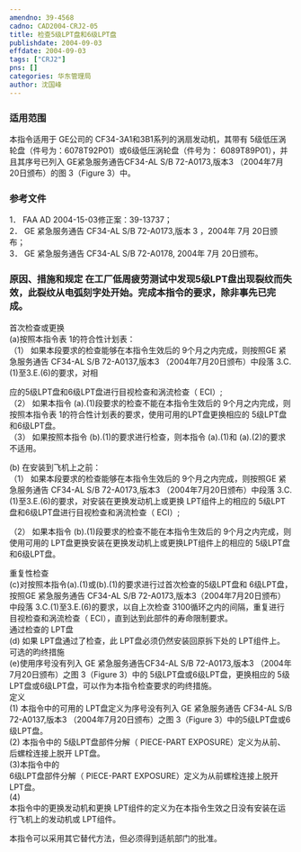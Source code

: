 ```yaml
---
amendno: 39-4568  
cadno: CAD2004-CRJ2-05  
title: 检查5级LPT盘和6级LPT盘  
publishdate: 2004-09-03  
effdate: 2004-09-03  
tags: ["CRJ2"]  
pns: []  
categories: 华东管理局  
author: 沈国峰  
---
```

  
### 适用范围  
本指令适用于 GE公司的 CF34-3A1和3B1系列的涡扇发动机，其带有 5级低压涡轮盘（件号为：6078T92P01）或6级低压涡轮盘（件号为： 6089T89P01），并且其序号已列入 GE紧急服务通告CF34-AL S/B 72-A0173,版本3 （2004年7月20日颁布）的图 3（Figure 3）中。  
  
<!--more-->  
### 参考文件  
1． FAA AD 2004-15-03修正案：39-13737；  
2． GE 紧急服务通告 CF34-AL S/B 72-A0173,版本 3 ，2004年 7月 20日颁布；  
3． GE 紧急服务通告 CF34-AL S/B 72-A0178, 2004年 7月 20日颁布。  
  
### 原因、措施和规定 在工厂低周疲劳测试中发现5级LPT盘出现裂纹而失效，此裂纹从电弧刻字处开始。完成本指令的要求，除非事先已完成。  
  
首次检查或更换  
(a)按照本指令表 1的符合性计划表：  
（1） 如果本段要求的检查能够在本指令生效后的 9个月之内完成，则按照GE 紧急服务通告 CF34-AL S/B 72-A0137,版本3 （2004年7月20日颁布）中段落 3.C.(1)至3.E.(6)的要求，对相  
  
应的5级LPT盘和6级LPT盘进行目视检查和涡流检查（ ECI）;  
（2） 如果本指令 (a).(1)段要求的检查不能在本指令生效后的 9个月之内完成，则按照本指令表 1的符合性计划表的要求，使用可用的LPT盘更换相应的 5级LPT盘和6级LPT盘。  
（3） 如果按照本指令 (b).(1)的要求进行检查，则本指令 (a).(1)和 (a).(2)的要求不适用。  
  
(b) 在安装到飞机上之前：  
（1） 如果本段要求的检查能够在本指令生效后的 9个月之内完成，则按照GE 紧急服务通告 CF34-AL S/B 72-A0173,版本3 （2004年7月20日颁布）中段落 3.C.(1)至3.E.(6)的要求，对安装在更换发动机上或更换 LPT组件上的相应的 5级LPT盘和6级LPT盘进行目视检查和涡流检查（ ECI）;  
  
（2） 如果本指令 (b).(1)段要求的检查不能在本指令生效后的 9个月之内完成，则使用可用的 LPT盘更换安装在更换发动机上或更换LPT组件上的相应的 5级LPT盘和6级LPT盘。  
  
重复性检查  
(c)对按照本指令(a).(1)或(b).(1)的要求进行过首次检查的5级LPT盘和 6级LPT盘，按照GE 紧急服务通告 CF34-AL S/B 72-A0173,版本3（2004年7月20日颁布）中段落 3.C.(1)至3.E.(6)的要求，以自上次检查 3100循环之内的间隔，重复进行目视检查和涡流检查（ ECI），直到达到此部件的寿命限制要求。  
通过检查的 LPT盘  
(d) 如果 LPT盘通过了检查，此 LPT盘必须仍然安装回原拆下处的 LPT组件上。  
可选的昀终措施  
(e)使用序号没有列入 GE 紧急服务通告CF34-AL S/B 72-A0173,版本3 （2004年7月20日颁布）之图 3（Figure 3）中的 5级LPT盘或6级LPT盘，更换相应的 5级LPT盘或6级LPT盘，可以作为本指令检查要求的昀终措施。  
定义  
(1) 本指令中的可用的 LPT盘定义为序号没有列入 GE 紧急服务通告 CF34-AL S/B 72-A0137,版本3 （2004年7月20日颁布）之图 3（Figure 3）中的5级LPT盘或6级LPT盘。  
(2) 本指令中的 5级LPT盘部件分解（ PIECE-PART EXPOSURE）定义为从前、后螺栓连接上脱开 LPT盘。  
(3)本指令中的  
6级LPT盘部件分解（ PIECE-PART EXPOSURE）定义为从前螺栓连接上脱开 LPT盘。  
(4)  
本指令中的更换发动机和更换 LPT组件的定义为在本指令生效之日没有安装在运行飞机上的发动机或 LPT组件。  
  
  
本指令可以采用其它替代方法，但必须得到适航部门的批准。  
